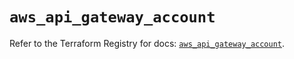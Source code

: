 # `aws_api_gateway_account`

Refer to the Terraform Registry for docs: [`aws_api_gateway_account`](https://registry.terraform.io/providers/hashicorp/aws/6.16.0/docs/resources/api_gateway_account).
